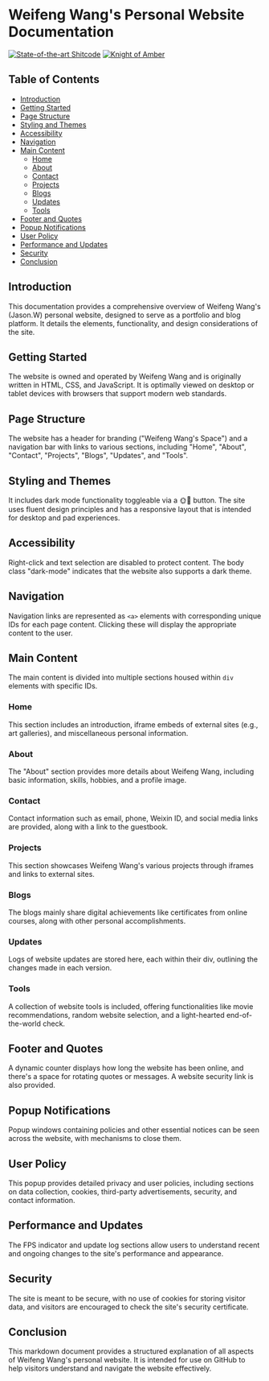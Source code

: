 # Weifeng Wang's Personal Website Documentation

[![State-of-the-art Shitcode](https://img.shields.io/static/v1?label=State-of-the-art&message=Shitcode&color=7B5804)](https://github.com/trekhleb/state-of-the-art-shitcode)
[![Knight of Amber](https://img.shields.io/static/v1?label=beTheKnightOf&message=Amber&color=F8BBD0)](https://github.com/Real-JasonWang/beTheKnightOf_Amber)


## Table of Contents

- [Introduction](#introduction)
- [Getting Started](#getting-started)
- [Page Structure](#page-structure)
- [Styling and Themes](#styling-and-themes)
- [Accessibility](#accessibility)
- [Navigation](#navigation)
- [Main Content](#main-content)
  - [Home](#home)
  - [About](#about)
  - [Contact](#contact)
  - [Projects](#projects)
  - [Blogs](#blogs)
  - [Updates](#updates)
  - [Tools](#tools)
- [Footer and Quotes](#footer-and-quotes)
- [Popup Notifications](#popup-notifications)
- [User Policy](#user-policy)
- [Performance and Updates](#performance-and-updates)
- [Security](#security)
- [Conclusion](#conclusion)

## Introduction

This documentation provides a comprehensive overview of Weifeng Wang's (Jason.W) personal website, designed to serve as a portfolio and blog platform. It details the elements, functionality, and design considerations of the site.

## Getting Started

The website is owned and operated by Weifeng Wang and is originally written in HTML, CSS, and JavaScript. It is optimally viewed on desktop or tablet devices with browsers that support modern web standards.

## Page Structure

The website has a header for branding ("Weifeng Wang's Space") and a navigation bar with links to various sections, including "Home", "About", "Contact", "Projects", "Blogs", "Updates", and "Tools".

## Styling and Themes

It includes dark mode functionality toggleable via a 🌞🌙 button. The site uses fluent design principles and has a responsive layout that is intended for desktop and pad experiences.

## Accessibility

Right-click and text selection are disabled to protect content. The body class "dark-mode" indicates that the website also supports a dark theme.

## Navigation

Navigation links are represented as `<a>` elements with corresponding unique IDs for each page content. Clicking these will display the appropriate content to the user.

## Main Content

The main content is divided into multiple sections housed within `div` elements with specific IDs.

### Home

This section includes an introduction, iframe embeds of external sites (e.g., art galleries), and miscellaneous personal information.

### About

The "About" section provides more details about Weifeng Wang, including basic information, skills, hobbies, and a profile image.

### Contact

Contact information such as email, phone, Weixin ID, and social media links are provided, along with a link to the guestbook.

### Projects

This section showcases Weifeng Wang's various projects through iframes and links to external sites.

### Blogs

The blogs mainly share digital achievements like certificates from online courses, along with other personal accomplishments.

### Updates

Logs of website updates are stored here, each within their div, outlining the changes made in each version.

### Tools

A collection of website tools is included, offering functionalities like movie recommendations, random website selection, and a light-hearted end-of-the-world check.

## Footer and Quotes

A dynamic counter displays how long the website has been online, and there's a space for rotating quotes or messages. A website security link is also provided.

## Popup Notifications

Popup windows containing policies and other essential notices can be seen across the website, with mechanisms to close them.

## User Policy

This popup provides detailed privacy and user policies, including sections on data collection, cookies, third-party advertisements, security, and contact information.

## Performance and Updates

The FPS indicator and update log sections allow users to understand recent and ongoing changes to the site's performance and appearance.

## Security

The site is meant to be secure, with no use of cookies for storing visitor data, and visitors are encouraged to check the site's security certificate.

## Conclusion

This markdown document provides a structured explanation of all aspects of Weifeng Wang's personal website. It is intended for use on GitHub to help visitors understand and navigate the website effectively.

